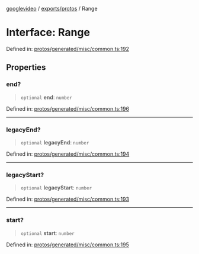 [googlevideo](../../../README.md) / [exports/protos](../README.md) / Range

# Interface: Range

Defined in: [protos/generated/misc/common.ts:192](https://github.com/LuanRT/googlevideo/blob/d9eb9db82e3516a9a277a77a3d25342e9c5bf127/protos/generated/misc/common.ts#L192)

## Properties

### end?

> `optional` **end**: `number`

Defined in: [protos/generated/misc/common.ts:196](https://github.com/LuanRT/googlevideo/blob/d9eb9db82e3516a9a277a77a3d25342e9c5bf127/protos/generated/misc/common.ts#L196)

***

### legacyEnd?

> `optional` **legacyEnd**: `number`

Defined in: [protos/generated/misc/common.ts:194](https://github.com/LuanRT/googlevideo/blob/d9eb9db82e3516a9a277a77a3d25342e9c5bf127/protos/generated/misc/common.ts#L194)

***

### legacyStart?

> `optional` **legacyStart**: `number`

Defined in: [protos/generated/misc/common.ts:193](https://github.com/LuanRT/googlevideo/blob/d9eb9db82e3516a9a277a77a3d25342e9c5bf127/protos/generated/misc/common.ts#L193)

***

### start?

> `optional` **start**: `number`

Defined in: [protos/generated/misc/common.ts:195](https://github.com/LuanRT/googlevideo/blob/d9eb9db82e3516a9a277a77a3d25342e9c5bf127/protos/generated/misc/common.ts#L195)
